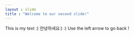 ```yaml
---
layout : slide
title : "Welcome to our second slide!"
---
```

This is my text :) 안녕하세요:) :)
Use the left arrow to go back !

